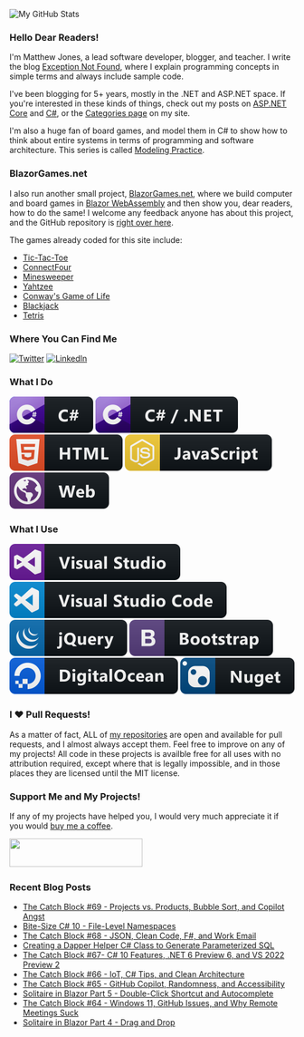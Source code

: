 ![My GitHub Stats](https://github-readme-stats.vercel.app/api?username=exceptionnotfound&count_private=true)

### Hello Dear Readers!

I'm Matthew Jones, a lead software developer, blogger, and teacher. I write the blog [Exception Not Found](https://exceptionnotfound.net/), where I explain programming concepts in simple terms and always include sample code.

I've been blogging for 5+ years, mostly in the .NET and ASP.NET space. If you're interested in these kinds of things, check out my posts on [ASP.NET Core](https://exceptionnotfound.net/tag/aspnetcore/) and [C#](https://exceptionnotfound.net/tag/csharp/), or the [Categories page](https://exceptionnotfound.net/tags/) on my site.

I'm also a huge fan of board games, and model them in C# to show how to think about entire systems in terms of programming and software architecture. This series is called [Modeling Practice](https://exceptionnotfound.net/tag/modelingpractice/).

### BlazorGames.net
I also run another small project, [BlazorGames.net](https://blazorgames.net/), where we build computer and board games in [Blazor WebAssembly](https://docs.microsoft.com/en-us/aspnet/core/blazor/?view=aspnetcore-3.1) and then show you, dear readers, how to do the same! I welcome any feedback anyone has about this project, and the GitHub repository is [right over here](https://github.com/exceptionnotfound/BlazorGames). 

The games already coded for this site include: 
* [Tic-Tac-Toe](https://blazorgames.net/tictactoe) 
* [ConnectFour](https://blazorgames.net/connectfour)
* [Minesweeper](https://blazorgames.net/minesweeper)
* [Yahtzee](https://blazorgames.net/yahtzee)
* [Conway's Game of Life](https://blazorgames.net/gameoflife)
* [Blackjack](http://blazorgames.net/blackjack)
* [Tetris](http://blazorgames.net/tetris)

### Where You Can Find Me
[![Twitter](https://raw.githubusercontent.com/MikeCodesDotNET/MikeCodesDotNET/a8abbf37441f3253f74ea255a47f289208d7568c/Resources/twitter.svg)](https://twitter.com/ExceptionNotFnd) [![LinkedIn](https://raw.githubusercontent.com/MikeCodesDotNET/MikeCodesDotNET/a8abbf37441f3253f74ea255a47f289208d7568c/Resources/linkedIn.svg)](https://www.linkedin.com/in/matthew-jones-b7879b155/)

### What I Do
![C#](https://github.com/MikeCodesDotNET/ColoredBadges/raw/master/svg/dev/languages/csharp.svg)
![C# and .NET](https://raw.githubusercontent.com/MikeCodesDotNET/ColoredBadges/master/svg/dev/languages/csharp_dotnet.svg)  ![HTML](https://raw.githubusercontent.com/MikeCodesDotNET/ColoredBadges/master/svg/dev/languages/html.svg) ![JavaScript](https://raw.githubusercontent.com/MikeCodesDotNET/ColoredBadges/master/svg/dev/languages/js.svg) ![Web Development](https://raw.githubusercontent.com/MikeCodesDotNET/ColoredBadges/master/svg/dev/misc/web.svg)
### What I Use
![Visual Studio](https://raw.githubusercontent.com/MikeCodesDotNET/ColoredBadges/master/svg/dev/tools/visualstudio.svg) ![Visual Studio Code](https://github.com/MikeCodesDotNET/ColoredBadges/raw/master/svg/dev/tools/visualstudio_code.svg) ![jQuery](https://raw.githubusercontent.com/MikeCodesDotNET/ColoredBadges/master/svg/dev/frameworks/jquery.svg) ![Bootstrap](https://github.com/MikeCodesDotNET/ColoredBadges/raw/master/svg/dev/frameworks/bootstrap.svg) ![DigitalOcean](https://raw.githubusercontent.com/MikeCodesDotNET/ColoredBadges/master/svg/dev/services/digitalocean.svg) ![NuGet](https://github.com/MikeCodesDotNET/ColoredBadges/raw/master/svg/dev/services/nuget.svg)

### I ♥ Pull Requests!
As a matter of fact, ALL of [my repositories](https://github.com/exceptionnotfound?tab=repositories) are open and available for pull requests, and I almost always accept them. Feel free to improve on any of my projects! All code in these projects is availble free for all uses with no attribution required, except where that is legally impossible, and in those places they are licensed until the MIT license.

### Support Me and My Projects!
If any of my projects have helped you, I would very much appreciate it if you would [buy me a coffee](https://www.buymeacoffee.com/exceptionnotfnd). 

<a href="https://www.buymeacoffee.com/exceptionnotfnd">
    <img width=235 height=50 src="https://img.buymeacoffee.com/button-api/?text=Buy me a coffee&emoji=☕&slug=exceptionnotfnd&button_colour=662a7a&font_colour=ffffff&font_family=Poppins&outline_colour=ffffff&coffee_colour=FFDD00">
</a>

### Recent Blog Posts
<!-- BLOGPOSTS:START -->
- [ The Catch Block #69 - Projects vs. Products, Bubble Sort, and Copilot Angst ](https://exceptionnotfound.net/the-catch-block-69-projects-vs-products-bubble-sort-and-copilot-angst/)
- [ Bite-Size C# 10 - File-Level Namespaces ](https://exceptionnotfound.net/csharp-10-features-file-level-namespaces/)
- [ The Catch Block #68 - JSON, Clean Code, F#, and Work Email ](https://exceptionnotfound.net/the-catch-block-68-json-clean-code-fsharp-and-work-email/)
- [ Creating a Dapper Helper C# Class to Generate Parameterized SQL ](https://exceptionnotfound.net/creating-a-dapper-helper-csharp-class-to-generate-parameterized-sql-inserts-and-updates/)
- [ The Catch Block #67- C# 10 Features, .NET 6 Preview 6, and VS 2022 Preview 2 ](https://exceptionnotfound.net/the-catch-block-67-csharp-10-features-net-6-preview-7-and-vs-2022-preview-2/)
- [ The Catch Block #66 - IoT, C# Tips, and Clean Architecture ](https://exceptionnotfound.net/the-catch-block-66-iot-csharp-tips-and-clean-architecture/)
- [ The Catch Block #65 - GitHub Copilot, Randomness, and Accessibility ](https://exceptionnotfound.net/the-catch-block-65-github-copilot-randomness-and-accessibility/)
- [ Solitaire in Blazor Part 5 - Double-Click Shortcut and Autocomplete ](https://exceptionnotfound.net/solitaire-in-blazor-part-5-double-click-shortcut-and-autocomplete/)
- [ The Catch Block #64 - Windows 11, GitHub Issues, and Why Remote Meetings Suck ](https://exceptionnotfound.net/the-catch-block-64-windows-11-github-issues-and-why-remote-meetings-suck/)
- [ Solitaire in Blazor Part 4 - Drag and Drop ](https://exceptionnotfound.net/solitaire-in-blazor-part-4-drag-and-drop/)
<!-- BLOGPOSTS:END -->
